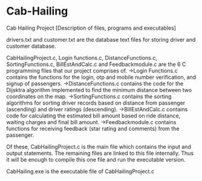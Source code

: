 # Cab-Hailing
Cab Hailing Project [Description of files, programs and executables]

drivers.txt and customer.txt are the database text files for storing driver and customer database.

CabHailingProject.c, Login functions.c, DistanceFunctions.c, SortingFunctions.c, BillEstAndCalc.c and Feedbackmodule.c are the 6 C programming files that our project comprises of. 
    ->Login Functions.c contains the functions for the login, otp and mobile number verification, and signup of passengers.
    ->DistanceFunctions.c contains the code for the Dijsktra algorithm implemented to find the minimum distance between two coordinates on the map.
    ->SortingFunctions.c contains the sorting algorithms for sorting driver records based on distance from passenger (ascending) and driver ratings (descending).
    ->BillEstAndCalc.c contains code for calculating the estimated bill amount based on ride distance, waiting charges and final bill amount.
    ->Feedbackmodule.c contains functions for receiving feedback (star rating and comments) from the passenger.

Of these, CabHailingProject.c is the main file which contains the input and output statements. The remaining files are linked to this file internally. Thus it will be enough to compile this one file and run the executable version.

CabHailing.exe is the executable file of CabHailingProject.c


